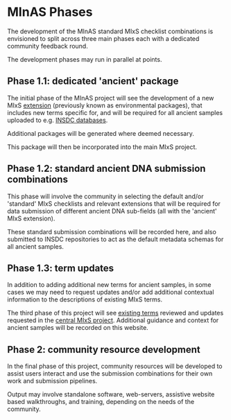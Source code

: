 # MInAS Phases

The development of the MInAS standard MIxS checklist combinations is envisioned to split across three main phases each with a dedicated community feedback round.

The development phases may run in parallel at points.

## Phase 1.1: dedicated 'ancient' package

The initial phase of the MInAS project will see the development of a new MIxS [extension](https://github.com/GenomicsStandardsConsortium/mixs/wiki/6.-MIxS-environmental-packages) (previously known as environmental packages), that includes new terms specific for, and will be required for all ancient samples uploaded to e.g. [INSDC databases](https://www.insdc.org/).

Additional packages will be generated where deemed necessary.

This package will then be incorporated into the main MIxS project.

## Phase 1.2: standard ancient DNA submission combinations

This phase will involve the community in selecting the default and/or 'standard' MIxS checklists and relevant extensions that will be required for data submission of different ancient DNA sub-fields (all with the 'ancient' MIxS extension).

These standard submission combinations will be recorded here, and also submitted to INSDC repositories to act as the default metadata schemas for all ancient samples.

## Phase 1.3: term updates

In addition to adding additional new terms for ancient samples, in some cases we may need to request updates and/or add additional contextual information to the descriptions of existing MIxS terms.

The third phase of this project will see [existing terms](https://genomicsstandardsconsortium.github.io/mixs/) reviewed and updates requested in the [central MIxS project](https://github.com/GenomicsStandardsConsortium/mixs). Additional guidance and context for ancient samples will be recorded on this website.

## Phase 2: community resource development

In the final phase of this project, community resources will be developed to assist users interact and use the submission combinations for their own work and submission pipelines.

Output may involve standalone software, web-servers, assistive website based walkthroughs, and training, depending on the needs of the community.
